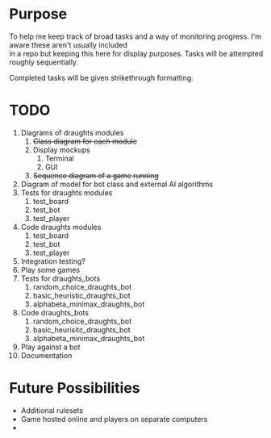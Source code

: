 # Purpose
To help me keep track of broad tasks and a way of monitoring progress. I'm aware these aren't usually included  
in a repo but keeping this here for display purposes. Tasks will be attempted roughly sequentially.  

Completed tasks will be given strikethrough formatting.

# TODO
1. Diagrams of draughts modules
   1. ~~Class diagram for each module~~
   2. Display mockups
      1. Terminal
      2. GUI
   3. ~~Sequence diagram of a game running~~
2. Diagram of model for bot class and external AI algorithms
3. Tests for draughts modules
   1. test_board
   2. test_bot
   3. test_player
4. Code draughts modules
   1. test_board
   2. test_bot
   3. test_player
5. Integration testing?
6. Play some games
7. Tests for draughts_bots
   1. random_choice_draughts_bot
   2. basic_heuristic_draughts_bot
   3. alphabeta_minimax_draughts_bot
8. Code draughts_bots
   1. random_choice_draughts_bot
   2. basic_heurisitc_draughts_bot
   3. alphabeta_minimax_draughts_bot
9. Play against a bot
10. Documentation

# Future Possibilities
* Additional rulesets
* Game hosted online and players on separate computers
* 